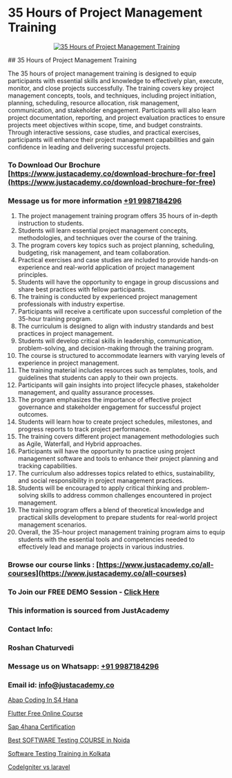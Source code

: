 # 35 Hours of Project Management Training

<p align="center">
  <a href="https://justacademy.co/course-detail/pmp-certification-training">
    <img src="https://justacademy.co/storage2/course_image/1709713463_course_image.webp" alt="35 Hours of Project Management Training">
  </a>
</p>
## 35 Hours of Project Management Training

The 35 hours of project management training is designed to equip participants with essential skills and knowledge to effectively plan, execute, monitor, and close projects successfully. The training covers key project management concepts, tools, and techniques, including project initiation, planning, scheduling, resource allocation, risk management, communication, and stakeholder engagement. Participants will also learn project documentation, reporting, and project evaluation practices to ensure projects meet objectives within scope, time, and budget constraints. Through interactive sessions, case studies, and practical exercises, participants will enhance their project management capabilities and gain confidence in leading and delivering successful projects.
### To Download Our Brochure [https://www.justacademy.co/download-brochure-for-free](https://www.justacademy.co/download-brochure-for-free)
### Message us for more information [+91 9987184296](https://api.whatsapp.com/send?phone=919987184296)
1) The project management training program offers 35 hours of in-depth instruction to students.
2) Students will learn essential project management concepts, methodologies, and techniques over the course of the training.
3) The program covers key topics such as project planning, scheduling, budgeting, risk management, and team collaboration.
4) Practical exercises and case studies are included to provide hands-on experience and real-world application of project management principles.
5) Students will have the opportunity to engage in group discussions and share best practices with fellow participants.
6) The training is conducted by experienced project management professionals with industry expertise.
7) Participants will receive a certificate upon successful completion of the 35-hour training program.
8) The curriculum is designed to align with industry standards and best practices in project management.
9) Students will develop critical skills in leadership, communication, problem-solving, and decision-making through the training program.
10) The course is structured to accommodate learners with varying levels of experience in project management.
11) The training material includes resources such as templates, tools, and guidelines that students can apply to their own projects.
12) Participants will gain insights into project lifecycle phases, stakeholder management, and quality assurance processes.
13) The program emphasizes the importance of effective project governance and stakeholder engagement for successful project outcomes.
14) Students will learn how to create project schedules, milestones, and progress reports to track project performance.
15) The training covers different project management methodologies such as Agile, Waterfall, and Hybrid approaches.
16) Participants will have the opportunity to practice using project management software and tools to enhance their project planning and tracking capabilities.
17) The curriculum also addresses topics related to ethics, sustainability, and social responsibility in project management practices.
18) Students will be encouraged to apply critical thinking and problem-solving skills to address common challenges encountered in project management.
19) The training program offers a blend of theoretical knowledge and practical skills development to prepare students for real-world project management scenarios.
20) Overall, the 35-hour project management training program aims to equip students with the essential tools and competencies needed to effectively lead and manage projects in various industries.

### Browse our course links : [https://www.justacademy.co/all-courses](https://www.justacademy.co/all-courses) 
### To Join our FREE DEMO Session - [Click Here](https://www.justacademy.co/register-for-course-demo)


### This information is sourced from JustAcademy
### Contact Info:
### Roshan Chaturvedi
### Message us on Whatsapp: [+91 9987184296](https://api.whatsapp.com/send?phone=919987184296)
### Email id: [info@justacademy.co](mailto:info@justacademy.co)
                
[Abap Coding In S4 Hana](https://www.linkedin.com/pulse/abap-coding-s4-hana-justacademy-mumbai-eozac/)

[Flutter Free Online Course](https://www.linkedin.com/pulse/flutter-free-online-course-justacademy-mumbai-4onoc/)

[Sap 4hana Certification](https://medium.com/@kamblerajas684/sap-4hana-certification-94b1976f2e83)

[Best SOFTWARE Testing COURSE in Noida](https://medium.com/@AkashSingh2052/best-software-testing-course-in-noida-a490f33597f8)

[Software Testing Training in Kolkata](https://justacademyin.github.io/justacademy/software-testing-training-in-kolkata)

[CodeIgniter vs laravel](https://justacademyin.github.io/justacademy/codeigniter-vs-laravel)


